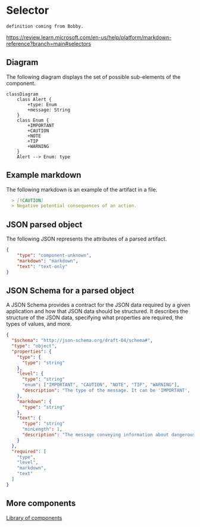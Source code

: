 # Selector

`definition coming from Bobby.`

https://review.learn.microsoft.com/en-us/help/platform/markdown-reference?branch=main#selectors

## Diagram

The following diagram displays the set of possible sub-elements of the component.

```mermaid
classDiagram
    class Alert {
        +type: Enum
        +message: String
    }
    class Enum {
        +IMPORTANT
        +CAUTION
        +NOTE
        +TIP
        +WARNING
    }
    Alert --> Enum: type
```

## Example markdown

The following markdown is an example of the artifact in a file.

```md
  > [!CAUTION]
  > Negative potential consequences of an action.
```

## JSON parsed object

The following JSON represents the attributes of a parsed artifact.

```json
{
    "type": "component-unknown",
    "markdown": "markdown",
    "text": "text-only"
}
```

## JSON Schema for a parsed object

A JSON Schema provides a contract for the JSON data required by a given application and how that JSON data should be structured. It describes the structure of the JSON data, specifying what properties are required, the types of values, and more.

```json
{
  "$schema": "http://json-schema.org/draft-04/schema#",
  "type": "object",
  "properties": {
    "type": {
      "type": "string"
    },
    "level": {
      "type": "string"
      "enum": ["IMPORTANT", "CAUTION", "NOTE", "TIP", "WARNING"],
      "description": "The type of the message. It can be 'IMPORTANT', 'CAUTION', 'NOTE', 'TIP', or 'WARNING'."
    },
    "markdown": {
      "type": "string"
    },
    "text": {
      "type": "string"
      "minLength": 1,
      "description": "The message conveying information about dangerous certain consequences of an action."
    }
  },
  "required": [
    "type",
    "level",
    "markdown",
    "text"
  ]
}

```

## More components

[Library of components](document-object-model.md#library-of-defined-components-in-the-ca-object-model)
